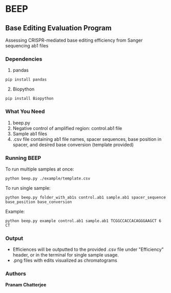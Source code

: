 # BEEP

## Base Editing Evaluation Program

Assessing CRISPR-mediated base editing efficiency from Sanger sequencing ab1 files

### Dependencies

1. pandas
```
pip install pandas
```
2. Biopython
```
pip install Biopython
```

### What You Need

1. beep.py
2. Negative control of amplified region: control.ab1 file 
3. Sample ab1 files
4. .csv file containing ab1 file names, spacer sequences, base position in spacer, and desired base conversion (template provided)


### Running BEEP

To run multiple samples at once:
```
python beep.py ./example/template.csv
```
To run single sample:
```
python beep.py folder_with_ab1s control.ab1 sample.ab1 spacer_sequence base_position base_conversion
```
Example:
```
python beep.py example control.ab1 sample.ab1 TCGGCCACCACAGGGAAGCT 6 CT
```
### Output
* Efficiences will be outputted to the provided .csv file under "Efficiency" header, or in the terminal for single sample usage. 
* .png files with edits visualized as chromatograms

### Authors

**Pranam Chatterjee** 